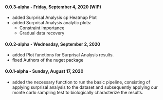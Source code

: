 #### 0.0.3-alpha - Friday, September 4, 2020 (WIP)
- added Surprisal Analysis cp Heatmap Plot
- added Surprisal Analysis analytic plots: 
  - Constraint importance
  - Gradual data recovery

#### 0.0.2-alpha - Wednesday, September 2, 2020
- added Plot functions for Surprisal Analysis results.
- fixed Authors of the nuget package

#### 0.0.1-alpha - Sunday, August 17, 2020
- added the necessary function to run the basic pipeline, consisting of applying surprisal analysis to the dataset and subsequently applying our monte carlo sampling test to biologically characterize the results.